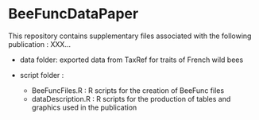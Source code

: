 # BeeFuncDataPaper
This repository contains supplementary files associated with the following publication : 
XXX...

- data folder: exported data from TaxRef for traits of French wild bees
  
- script folder : 
  - BeeFuncFiles.R : R scripts for the creation of BeeFunc files
  - dataDescription.R : R scripts for the production of tables and graphics used in the publication
